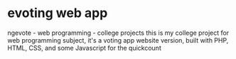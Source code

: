 # evoting web app
ngevote - web programming - college projects
this is my college project for web programming subject, 
it's a voting app website version,
built with PHP, HTML, CSS, and some Javascript for the quickcount
